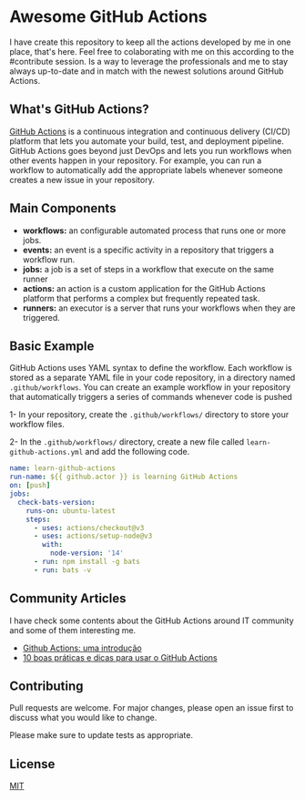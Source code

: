 # Awesome GitHub Actions

I have create this repository to keep all the actions developed by me in one place, that's here. Feel free to colaborating with me on this according to the #contribute session. Is a way to leverage the professionals and me to stay always up-to-date and in match with the newest solutions around GitHub Actions.

## What's GitHub Actions?
[GitHub Actions](https://docs.github.com/pt) is a continuous integration and continuous delivery (CI/CD) platform that lets you automate your build, test, and deployment pipeline. GitHub Actions goes beyond just DevOps and lets you run workflows when other events happen in your repository. For example, you can run a workflow to automatically add the appropriate labels whenever someone creates a new issue in your repository.

## Main Components
- **workflows:** an configurable automated process that runs one or more jobs.
- **events:** an event is a specific activity in a repository that triggers a workflow run.
- **jobs:** a job is a set of steps in a workflow that execute on the same runner
- **actions:** an action is a custom application for the GitHub Actions platform that performs a complex but frequently repeated task. 
- **runners:** an executor is a server that runs your workflows when they are triggered.

## Basic Example
GitHub Actions uses YAML syntax to define the workflow. Each workflow is stored as a separate YAML file in your code repository, in a directory named `.github/workflows`. You can create an example workflow in your repository that automatically triggers a series of commands whenever code is pushed

1- In your repository, create the `.github/workflows/` directory to store your workflow files.

2- In the `.github/workflows/` directory, create a new file called `learn-github-actions.yml` and add the following code.

```yml
name: learn-github-actions
run-name: ${{ github.actor }} is learning GitHub Actions
on: [push]
jobs:
  check-bats-version:
    runs-on: ubuntu-latest
    steps:
      - uses: actions/checkout@v3
      - uses: actions/setup-node@v3
        with:
          node-version: '14'
      - run: npm install -g bats
      - run: bats -v
```

## Community Articles
I have check some contents about the GitHub Actions around IT community and some of them interesting me.

- [Github Actions: uma introdução](https://www.zup.com.br/blog/github-actions-ci-cd)
- [10 boas práticas e dicas para usar o GitHub Actions](https://www.zup.com.br/blog/github-actions-dicas-boas-praticas)

## Contributing
Pull requests are welcome. For major changes, please open an issue first to discuss what you would like to change.

Please make sure to update tests as appropriate.

## License
[MIT](https://choosealicense.com/licenses/mit/)